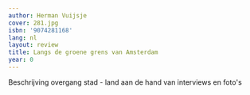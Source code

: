 ```yaml
---
author: Herman Vuijsje
cover: 281.jpg
isbn: '9074281168'
lang: nl
layout: review
title: Langs de groene grens van Amsterdam
year: 0
---
```

Beschrijving overgang stad - land aan de hand van interviews en foto's
